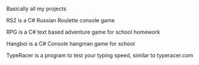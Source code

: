 Basically all my projects

RS2 is a C# Russian Roulette console game

RPG is a C# text based adventure game for school homework


Hangboi is a C# Console hangman game for school


TypeRacer is a program to test your typing speed, similar to typeracer.com
